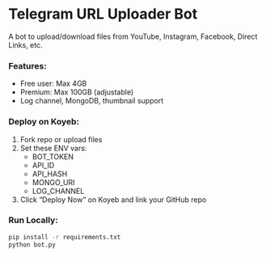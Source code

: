 # Telegram URL Uploader Bot

A bot to upload/download files from YouTube, Instagram, Facebook, Direct Links, etc.

### Features:
- Free user: Max 4GB
- Premium: Max 100GB (adjustable)
- Log channel, MongoDB, thumbnail support

### Deploy on Koyeb:
1. Fork repo or upload files
2. Set these ENV vars:
   - BOT_TOKEN
   - API_ID
   - API_HASH
   - MONGO_URI
   - LOG_CHANNEL
3. Click “Deploy Now” on Koyeb and link your GitHub repo

### Run Locally:
```bash
pip install -r requirements.txt
python bot.py
